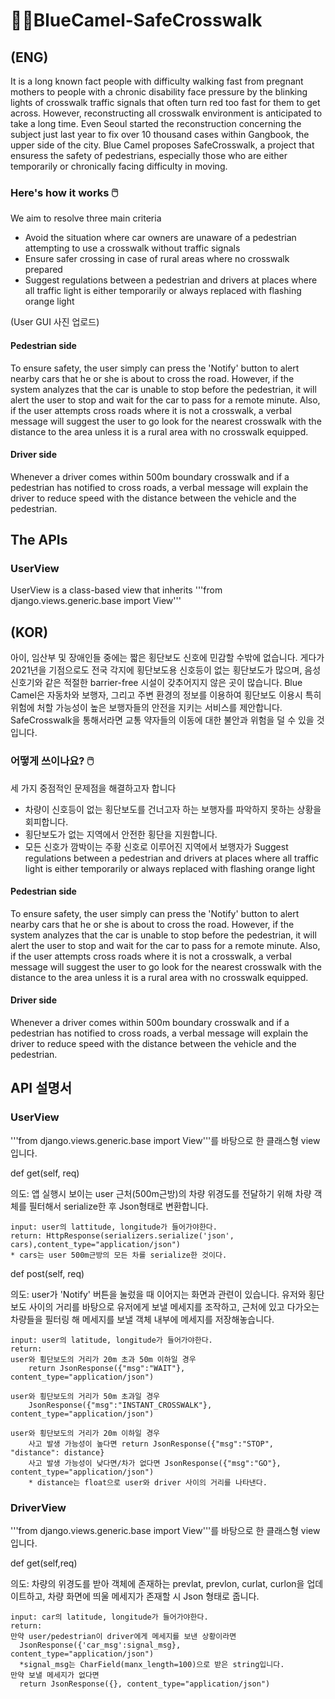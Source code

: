 # :camel::blue_heart:BlueCamel-SafeCrosswalk


## (ENG)
It is a long known fact people with difficulty walking fast from pregnant mothers to people with a chronic disability face pressure by the blinking lights of crosswalk traffic signals that often turn red too fast for them to get across. However, reconstructing all crosswalk environment is anticipated to take a long time. Even Seoul started the reconstruction concerning the subject just last year to fix over 10 thousand cases within Gangbook, the upper side of the city.
Blue Camel proposes SafeCrosswalk, a project that ensuress the safety of pedestrians, especially those who are either temporarily or chronically facing difficulty in moving. 


### Here's how it works 🖱️

We aim to resolve three main criteria
* Avoid the situation where car owners are unaware of a pedestrian attempting to use a crosswalk without traffic signals
* Ensure safer crossing in case of rural areas where no crosswalk prepared
* Suggest regulations between a pedestrian and drivers at places where all traffic light is either temporarily or always replaced with flashing orange light

(User GUI 사진 업로드)

#### Pedestrian side
To ensure safety, the user simply can press the 'Notify' button to alert nearby cars that he or she is about to cross the road. However, if the system analyzes that the car is unable to stop before the pedestrian, it will alert the user to stop and wait for the car to pass for a remote minute. Also, if the user attempts cross roads where it is not a crosswalk, a verbal message will suggest the user to go look for the nearest crosswalk with the distance to the area unless it is a rural area with no crosswalk equipped. 

#### Driver side
Whenever a driver comes within 500m boundary crosswalk and if a pedestrian has notified to cross roads, a verbal message will explain the driver to reduce speed with the distance between the vehicle and the pedestrian. 


## The APIs

### UserView
UserView is a class-based view that inherits 
'''from django.views.generic.base import View'''


## (KOR)

아이, 임산부 및 장애인들 중에는 짧은 횡단보도 신호에 민감할 수밖에 없습니다. 게다가 2021년을 기점으로도 전국 각지에 횡단보도용 신호등이 없는 횡단보도가 많으며, 음성 신호기와 같은 적절한 barrier-free 시설이 갖추어지지 않은 곳이 많습니다. Blue Camel은 자동차와 보행자, 그리고 주변 환경의 정보를 이용하여 횡단보도 이용시 특히 위험에 처할 가능성이 높은 보행자들의 안전을 지키는 서비스를 제안합니다. SafeCrosswalk을 통해서라면 교통 약자들의 이동에 대한 불안과 위험을 덜 수 있을 것입니다.


### 어떻게 쓰이나요? 🖱️

세 가지 중점적인 문제점을 해결하고자 합니다
* 차량이 신호등이 없는 횡단보도를 건너고자 하는 보행자를 파악하지 못하는 상황을 회피합니다. 
* 횡단보도가 없는 지역에서 안전한 횡단을 지원합니다. 
* 모든 신호가 깜박이는 주황 신호로 이루어진 지역에서 보행자가 Suggest regulations between a pedestrian and drivers at places where all traffic light is either temporarily or always replaced with flashing orange light


#### Pedestrian side
To ensure safety, the user simply can press the 'Notify' button to alert nearby cars that he or she is about to cross the road. However, if the system analyzes that the car is unable to stop before the pedestrian, it will alert the user to stop and wait for the car to pass for a remote minute. Also, if the user attempts cross roads where it is not a crosswalk, a verbal message will suggest the user to go look for the nearest crosswalk with the distance to the area unless it is a rural area with no crosswalk equipped. 

#### Driver side
Whenever a driver comes within 500m boundary crosswalk and if a pedestrian has notified to cross roads, a verbal message will explain the driver to reduce speed with the distance between the vehicle and the pedestrian. 

## API 설명서 

### UserView
'''from django.views.generic.base import View'''를 바탕으로 한 클래스형 view입니다. 

def get(self, req)

의도: 앱 실행시 보이는 user 근처(500m근방)의 차량 위경도를 전달하기 위해 차량 객체를 필터해서 serialize한 후 Json형태로 변환합니다.

	input: user의 lattitude, longitude가 들어가야한다.
	return: HttpResponse(serializers.serialize('json', cars),content_type="application/json")
	* cars는 user 500m근방의 모든 차를 serialize한 것이다. 


def post(self, req)

의도: user가 'Notify' 버튼을 눌렀을 때 이어지는 화면과 관련이 있습니다. 유저와 횡단보도 사이의 거리를 바탕으로 유저에게 보낼 메세지를 조작하고, 근처에 있고 다가오는 차량들을 필터링 해 메세지를 보낼 객체 내부에 메세지를 저장해놓습니다. 

	input: user의 latitude, longitude가 들어가야한다. 
	return:
	user와 횡단보도의 거리가 20m 초과 50m 이하일 경우
		return JsonResponse({"msg":"WAIT"}, content_type="application/json")

	user와 횡단보도의 거리가 50m 초과일 경우
		JsonResponse({"msg":"INSTANT_CROSSWALK"}, content_type="application/json")

	user와 횡단보도의 거리가 20m 이하일 경우 
		사고 발생 가능성이 높다면 return JsonResponse({"msg":"STOP", "distance": distance}
		사고 발생 가능성이 낮다면/차가 없다면 JsonResponse({"msg":"GO"}, content_type="application/json")
		* distance는 float으로 user와 driver 사이의 거리를 나타낸다. 
    



### DriverView
'''from django.views.generic.base import View'''를 바탕으로 한 클래스형 view입니다. 

def get(self,req)
  
의도: 차량의 위경도를 받아 객체에 존재하는 prevlat, prevlon, curlat, curlon을 업데이트하고, 차량 화면에 띄울 메세지가 존재할 시 Json 형태로 줍니다.

    input: car의 latitude, longitude가 들어가야한다. 
    return:
    만약 user/pedestrian이 driver에게 메세지를 보낸 상황이라면
      JsonResponse({'car_msg':signal_msg}, content_type="application/json")
      *signal_msg는 CharField(manx_length=100)으로 받은 string입니다.
    만약 보낼 메세지가 없다면
      return JsonResponse({}, content_type="application/json") 


  

